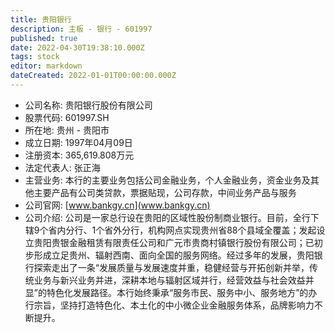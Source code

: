 ```yaml
---
title: 贵阳银行
description: 主板 - 银行 - 601997
published: true
date: 2022-04-30T19:38:10.000Z
tags: stock
editor: markdown
dateCreated: 2022-01-01T00:00:00.000Z
---
```


- 公司名称: 贵阳银行股份有限公司
- 股票代码: 601997.SH
- 所在地: 贵州 - 贵阳市
- 成立日期: 1997年04月09日
- 注册资本: 365,619.808万元
- 法定代表人: 张正海
- 主营业务: 本行的主要业务包括公司金融业务，个人金融业务，资金业务及其他主要产品有公司类贷款，票据贴现，公司存款，中间业务产品与服务
- 公司官网: [www.bankgy.cn](www.bankgy.cn)
- 公司介绍: 公司是一家总行设在贵阳的区域性股份制商业银行。目前，全行下辖9个省内分行、1个省外分行，机构网点实现贵州省88个县域全覆盖；发起设立贵阳贵银金融租赁有限责任公司和广元市贵商村镇银行股份有限公司；已初步形成立足贵州、辐射西南、面向全国的服务网络。经过多年的发展，贵阳银行探索走出了一条“发展质量与发展速度并重，稳健经营与开拓创新并举，传统业务与新兴业务并进，深耕本地与辐射区域并行，经营效益与社会效益并显”的特色化发展路径。本行始终秉承“服务市民、服务中小、服务地方”的办行宗旨，坚持打造特色化、本土化的中小微企业金融服务体系，品牌影响力不断提升。


